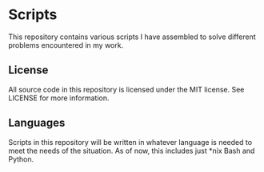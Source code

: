 # Scripts

This repository contains various scripts I have assembled to solve different problems encountered in my work.

## License
All source code in this repository is licensed under the MIT license. See LICENSE for more information.

## Languages
Scripts in this repository will be written in whatever language is needed to meet the needs of the situation.
As of now, this includes just \*nix Bash and Python. 
